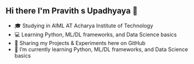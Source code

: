 ## Hi there I'm Pravith s Upadhyaya 👋
- 🎓 Studying in AIML AT Acharya Institute of Technology
- 💻 Learning Python, ML/DL frameworks, and Data Science basics
- 📂 Sharing my Projects & Experiments here on GitHub
- 🌱 I’m currently learning Python, ML/DL frameworks, and Data Science basics
<!--
**PRAVITH10HJ/PRAVITH10HJ** is a ✨ _special_ ✨ repository because its `README.md` (this file) appears on your GitHub profile.

Here are some ideas to get you started:
- 🔭 I’m currently working on ...
- 🌱 I’m currently learning 
- 👯 I’m looking to collaborate on ...
- 🤔 I’m looking for help with ...
- 💬 Ask me about ...
- 📫 How to reach me: ...
- 😄 Pronouns: ...
- ⚡ Fun fact: ...
-->
